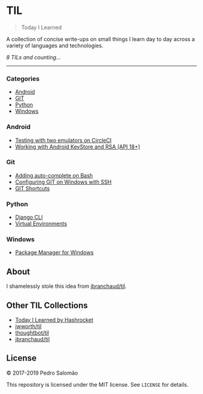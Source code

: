 # TIL

> Today I Learned

A collection of concise write-ups on small things I learn day to day across a
variety of languages and technologies.

_8 TILs and counting..._

---

### Categories

* [Android](android)
* [GIT](git)
* [Python](python)
* [Windows](windows)

### Android

- [Testing with two emulators on CircleCI](android/circle-ci-two-emulators.md)
- [Working with Android KeyStore and RSA (API 18+)](android/rsa-key-store.md)

### Git

- [Adding auto-complete on Bash](git/bash-auto-complete.md)
- [Configuring GIT on Windows with SSH](git/git-windows-ssh.md)
- [GIT Shortcuts](git/git-shortcuts.md)

### Python

- [Django CLI](python/django-commands.md)
- [Virtual Environments](python/virtual-environments.md)

### Windows

- [Package Manager for Windows](windows/package-manager.md)

## About

I shamelessly stole this idea from
[jbranchaud/til](https://github.com/jbranchaud/til).

## Other TIL Collections

* [Today I Learned by Hashrocket](https://til.hashrocket.com)
* [jwworth/til](https://github.com/jwworth/til)
* [thoughtbot/til](https://github.com/thoughtbot/til)
* [jbranchaud/til](https://github.com/jbranchaud/til)

## License

&copy; 2017-2019 Pedro Salomão

This repository is licensed under the MIT license. See `LICENSE` for
details.
